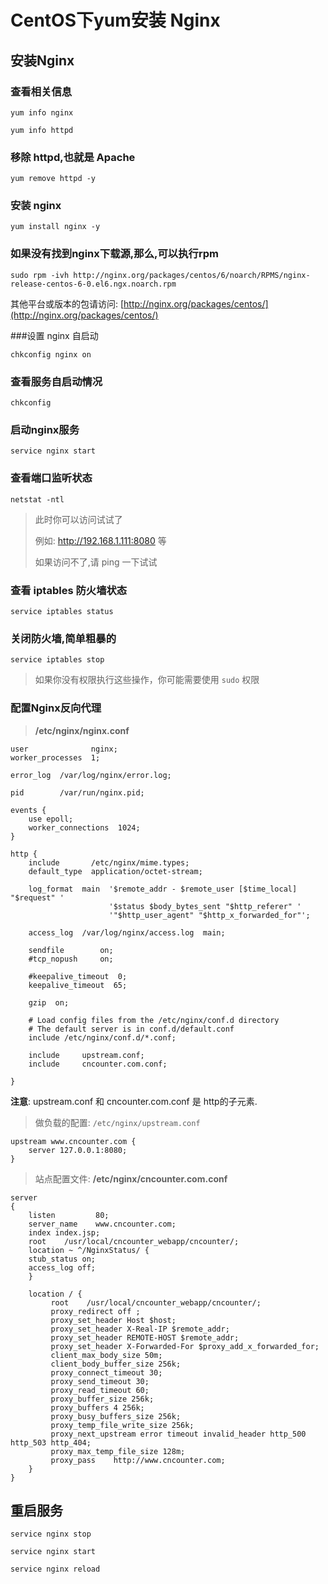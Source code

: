 # CentOS下yum安装 Nginx


## 安装Nginx

### 查看相关信息
	
	yum info nginx
	
	yum info httpd


### 移除 httpd,也就是 Apache

	yum remove httpd -y
	
	
###  安装 nginx

	yum install nginx -y


### 如果没有找到nginx下载源,那么,可以执行rpm

	sudo rpm -ivh http://nginx.org/packages/centos/6/noarch/RPMS/nginx-release-centos-6-0.el6.ngx.noarch.rpm

其他平台或版本的包请访问: [http://nginx.org/packages/centos/](http://nginx.org/packages/centos/)

	
	
###设置 nginx 自启动

	chkconfig nginx on
	
### 查看服务自启动情况

	chkconfig
	
### 启动nginx服务

	service nginx start
	
	
###  查看端口监听状态

	netstat -ntl
	
> 此时你可以访问试试了
> 
> 例如: http://192.168.1.111:8080 等
>	
> 如果访问不了,请 ping 一下试试

### 查看 iptables 防火墙状态

	service iptables status
	
### 关闭防火墙,简单粗暴的

	service iptables stop

>如果你没有权限执行这些操作，你可能需要使用 `sudo` 权限


### 配置Nginx反向代理

> **/etc/nginx/nginx.conf**


	
	user              nginx;
	worker_processes  1;
	
	error_log  /var/log/nginx/error.log;
	
	pid        /var/run/nginx.pid;
	
	events {
	    use epoll;  
	    worker_connections  1024;
	}
	
	http {
	    include       /etc/nginx/mime.types;
	    default_type  application/octet-stream;
	
	    log_format  main  '$remote_addr - $remote_user [$time_local] "$request" '
	                      '$status $body_bytes_sent "$http_referer" '
	                      '"$http_user_agent" "$http_x_forwarded_for"';
	
	    access_log  /var/log/nginx/access.log  main;
	
	    sendfile        on;
	    #tcp_nopush     on;
	
	    #keepalive_timeout  0;
	    keepalive_timeout  65;
	
	    gzip  on;
	    
	    # Load config files from the /etc/nginx/conf.d directory
	    # The default server is in conf.d/default.conf
	    include /etc/nginx/conf.d/*.conf;
	
	    include     upstream.conf;
	    include     cncounter.com.conf; 
	
	}


 **注意**: upstream.conf 和 cncounter.com.conf 是 http的子元素.


> 做负载的配置: `/etc/nginx/upstream.conf`

	upstream www.cncounter.com {
	    server 127.0.0.1:8080;
	}


> 站点配置文件: **/etc/nginx/cncounter.com.conf**


	server
	{
	    listen         80;
	    server_name    www.cncounter.com;
	    index index.jsp;
	    root    /usr/local/cncounter_webapp/cncounter/;
	    location ~ ^/NginxStatus/ {
		stub_status on;
		access_log off;
	    }
	
	    location / {
	         root    /usr/local/cncounter_webapp/cncounter/;
	         proxy_redirect off ;
	         proxy_set_header Host $host;
	         proxy_set_header X-Real-IP $remote_addr;
	         proxy_set_header REMOTE-HOST $remote_addr;
	         proxy_set_header X-Forwarded-For $proxy_add_x_forwarded_for;
	         client_max_body_size 50m;
	         client_body_buffer_size 256k;
	         proxy_connect_timeout 30;
	         proxy_send_timeout 30;
	         proxy_read_timeout 60;
	         proxy_buffer_size 256k;
	         proxy_buffers 4 256k;
	         proxy_busy_buffers_size 256k;
	         proxy_temp_file_write_size 256k;
	         proxy_next_upstream error timeout invalid_header http_500 http_503 http_404;
	         proxy_max_temp_file_size 128m;
	         proxy_pass    http://www.cncounter.com;
	    }
	}


## 重启服务

	service nginx stop
	
	service nginx start

	service nginx reload








